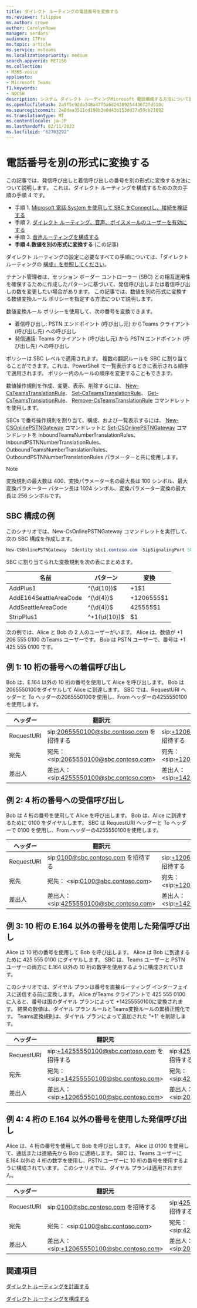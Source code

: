 ```yaml
---
title: ダイレクト ルーティングの電話番号を変換する
ms.reviewer: filippse
ms.author: crowe
author: CarolynRowe
manager: serdars
audience: ITPro
ms.topic: article
ms.service: msteams
ms.localizationpriority: medium
search.appverid: MET150
ms.collection:
- M365-voice
appliesto:
- Microsoft Teams
f1.keywords:
- NOCSH
description: システム ダイレクト ルーティングMicrosoft 電話構成する方法について説明します。
ms.openlocfilehash: 2a9f5c92da348a47f5a6d24389254436f2fd510c
ms.sourcegitcommit: 2e8daa3511cd198b3e0d43b153dd37a59cb21692
ms.translationtype: MT
ms.contentlocale: ja-JP
ms.lasthandoff: 02/11/2022
ms.locfileid: "62763292"
---
```

# <a name="translate-phone-numbers-to-an-alternate-format"></a>電話番号を別の形式に変換する

この記事では、発信呼び出しと着信呼び出しの番号を別の形式に変換する方法について説明します。 これは、ダイレクト ルーティングを構成するための次の手順の手順 4 です。

- 手順 1. [Microsoft 電話 System を使用して SBC をConnectし、接続を検証する](direct-routing-connect-the-sbc.md) 
- 手順 2. [ダイレクト ルーティング、音声、ボイスメールのユーザーを有効にする](direct-routing-enable-users.md)   
- 手順 3. [音声ルーティングを構成する](direct-routing-voice-routing.md)
- **手順 4.数値を別の形式に変換する**   (この記事)

ダイレクト ルーティングの設定に必要なすべての手順については、「ダイレクト ルーティングの [構成」を参照してください](direct-routing-configure.md)。

テナント管理者は、セッション ボーダー コントローラー (SBC) との相互運用性を確保するために作成したパターンに基づいて、発信呼び出しまたは着信呼び出しの数を変更したい場合があります。 この記事では、数値を別の形式に変換する数値変換ルール ポリシーを指定する方法について説明します。 

数値変換ルール ポリシーを使用して、次の番号を変換できます。

- 着信呼び出し: PSTN エンドポイント (呼び出し元) からTeams クライアント (呼び出し先) への呼び出し
- 発信通話: Teams クライアント (呼び出し元) から PSTN エンドポイント (呼び出し先) への呼び出し

ポリシーは SBC レベルで適用されます。 複数の翻訳ルールを SBC に割り当てることができます。これは、PowerShell で一覧表示するときに表示される順序で適用されます。 ポリシー内のルールの順序を変更することもできます。

数値操作規則を作成、変更、表示、削除するには、 [New-CsTeamsTranslationRule](/powershell/module/skype/new-csteamstranslationrule)、 [Set-CsTeamsTranslationRule](/powershell/module/skype/set-csteamstranslationrule)、 [Get-CsTeamsTranslationRule](/powershell/module/skype/get-csteamstranslationrule)、 [Remove-CsTeamsTranslationRule](/powershell/module/skype/remove-csteamstranslationrule) コマンドレットを使用します。

SBCs で番号操作規則を割り当て、構成、および一覧表示するには、 [New-CSOnlinePSTNGateway](/powershell/module/skype/new-csonlinepstngateway) コマンドレットと [Set-CSOnlinePSTNGateway](/powershell/module/skype/set-csonlinepstngateway) コマンドレットを InboundTeamsNumberTranslationRules、InboundPSTNNumberTranslationRules、OutboundTeamsNumberTranslationRules、OutboundPSTNNumberTranslationRules パラメーターと共に使用します。

> [!NOTE]
> 変換規則の最大数は 400、変換パラメーター名の最大長は 100 シンボル、最大変換パラメーター パターン長は 1024 シンボル、変換パラメーター変換の最大長は 256 シンボルです。


## <a name="example-sbc-configuration"></a>SBC 構成の例

このシナリオでは、New-CsOnlinePSTNGateway コマンドレットを実行して、次の SBC 構成を作成します。

```PowerShell
New-CSOnlinePSTNGateway -Identity sbc1.contoso.com -SipSignalingPort 5061 –InboundTeamsNumberTranslationRules ‘AddPlus1’, ‘AddE164SeattleAreaCode’ -InboundPSTNNumberTranslationRules ‘AddPlus1’ -OutboundPSTNNumberTranslationRules ‘AddSeattleAreaCode’,‘StripPlus1’  -OutboundTeamsNumberTranslationRules ‘StripPlus1’
```

SBC に割り当てられた変換規則を次の表にまとめます。

|名前  |パターン |変換  |
|---------|---------|---------|
|AddPlus1     |^(\d{10})$          |+1$1          |
|AddE164SeattleAreaCode      |^(\d{4})$          | +1206555$1         |
|AddSeattleAreaCode    |^(\d{4})$          | 425555$1         |
|StripPlus1    |^+1(\d{10})$          | $1         |

次の例では、Alice と Bob の 2 人のユーザーがいます。 Alice は、数値が +1 206 555 0100 のTeams ユーザーです。 Bob は PSTN ユーザーで、番号は +1 425 555 0100 です。

## <a name="example-1-inbound-call-to-a-ten-digit-number"></a>例 1: 10 桁の番号への着信呼び出し

Bob は、E.164 以外の 10 桁の番号を使用して Alice を呼び出します。 Bob は2065550100をダイヤルして Alice に到達します。
SBC では、RequestURI ヘッダーと To ヘッダーの2065550100を使用し、From ヘッダーの4255550100を使用します。


|ヘッダー  |翻訳元 |翻訳済みヘッダー |適用されたパラメーターとルール  |
|---------|---------|---------|---------|
|RequestURI  |sip:2065550100@sbc.contoso.com を招待する|sip:+12065550100@sbc.contoso.com を招待する|InboundTeamsNumberTranslationRules 'AddPlus1'|
|宛先    |宛先： \<sip:2065550100@sbc.contoso.com>|宛先： \<sip:+12065550100@sbc.contoso.com>|InboundTeamsNumberTranlationRules 'AddPlus1'|
|差出人   |差出人： \<sip:4255550100@sbc.contoso.com>|差出人： \<sip:+14255550100@sbc.contoso.com>|InboundPSTNNumberTranslationRules 'AddPlus1'|

## <a name="example-2-inbound-call-to-a-four-digit-number"></a>例 2: 4 桁の番号への受信呼び出し

Bob は 4 桁の番号を使用して Alice を呼び出します。 Bob は、Alice に到達するために 0100 をダイヤルします。
SBC は RequestURI ヘッダーと To ヘッダーで 0100 を使用し、From ヘッダーの4255550100を使用します。


|ヘッダー  |翻訳元 |翻訳済みヘッダー |適用されたパラメーターとルール  |
|---------|---------|---------|---------|
|RequestURI  |sip:0100@sbc.contoso.com を招待する          |sip:+12065550100@sbc.contoso.com を招待する           |InboundTeamsNumberTranlationRules 'AddE164SeattleAreaCode'        |
|宛先    |宛先： \<sip:0100@sbc.contoso.com>|宛先： \<sip:+12065550100@sbc.contoso.com>|InboundTeamsNumberTranlationRules 'AddE164SeattleAreaCode'         |
|差出人   |差出人： \<sip:4255550100@sbc.contoso.com>|差出人： \<sip:+14255550100@sbc.contoso.com>|InboundPSTNNumberTranlationRules 'AddPlus1'        |

## <a name="example-3-outbound-call-using-a-ten-digit-non-e164-number"></a>例 3: 10 桁の E.164 以外の番号を使用した発信呼び出し

Alice は 10 桁の番号を使用して Bob を呼び出します。 Alice は Bob に到達するために 425 555 0100 にダイヤルします。
SBC は、Teams ユーザーと PSTN ユーザーの両方に E.164 以外の 10 桁の数字を使用するように構成されています。

このシナリオでは、ダイヤル プランは番号を直接ルーティング インターフェイスに送信する前に変換します。 Alice がTeams クライアントで 425 555 0100 に入ると、番号は国のダイヤル プランによって +14255550100に変換されます。 結果の数値は、ダイヤル プラン ルールとTeams変換ルールの累積正規化です。 Teams変換規則は、ダイヤル プランによって追加された "+1" を削除します。


|ヘッダー  |翻訳元 |翻訳済みヘッダー |適用されたパラメーターとルール  |
|---------|---------|---------|---------|
|RequestURI  |sip:+14255550100@sbc.contoso.com を招待する          |sip:4255550100@sbc.contoso.com を招待する       |OutboundPSTNNumberTranlationRules 'StripPlus1'         |
|宛先    |宛先： \<sip:+14255550100@sbc.contoso.com>|宛先： \<sip:4255555555@sbc.contoso.com>|OutboundPSTNNumberTranlationRules 'StripPlus1'       |
|差出人   |差出人： \<sip:+12065550100@sbc.contoso.com>|差出人： \<sip:2065550100@sbc.contoso.com>|OutboundTeamsNumberTranlationRules 'StripPlus1'         |

## <a name="example-4-outbound-call-using-a-four-digit-non-e164-number"></a>例 4: 4 桁の E.164 以外の番号を使用した発信呼び出し

Alice は、4 桁の番号を使用して Bob を呼び出します。 Alice は 0100 を使用して、通話または連絡先から Bob に連絡します。
SBC は、Teams ユーザーに E.164 以外の 4 桁の数字を使用し、PSTN ユーザーに 10 桁の番号を使用するように構成されています。 このシナリオでは、ダイヤル プランは適用されません。


|ヘッダー  |翻訳元 |翻訳済みヘッダー |適用されたパラメーターとルール  |
|---------|---------|---------|---------|
|RequestURI  |sip:0100@sbc.contoso.com を招待する           |sip:4255550100@sbc.contoso.com を招待する       |InboundTeamsNumberTranlationRules 'AddSeattleAreaCode'         |
|宛先    |宛先： \<sip:0100@sbc.contoso.com>|宛先： \<sip:4255555555@sbc.contoso.com>|InboundTeamsNumberTranlationRulesList 'AddSeattleAreaCode'       |
|差出人   |差出人： \<sip:+12065550100@sbc.contoso.com>|差出人： \<sip:2065550100@sbc.contoso.com>| InboundPSTNNumberTranlationRules 'StripPlus1' |

## <a name="see-also"></a>関連項目

[ダイレクト ルーティングを計画する](direct-routing-plan.md)

[ダイレクト ルーティングを構成する](direct-routing-configure.md)
